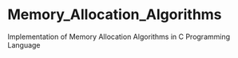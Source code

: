 # Memory_Allocation_Algorithms
Implementation of Memory Allocation Algorithms in C Programming Language
